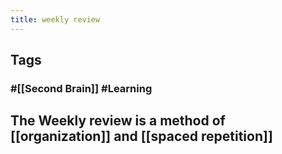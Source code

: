 ```yaml
---
title: weekly review
---
```


## Tags
### #[[Second Brain]] #Learning
## The Weekly review is a method of [[organization]] and [[spaced repetition]]
##
